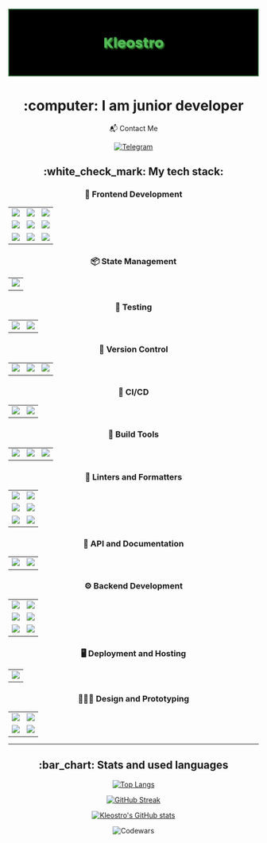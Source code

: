 [![MasterHead](banner_new.png)](https://github.com/Kleostro)

 <h1 align="center">:computer: I am junior developer</h1>
 
 <div align="center">
  📬 Contact Me
   
   [![Telegram](https://img.shields.io/badge/Maks_berve-000000?style=for-the-badge&logo=telegram&logoColor=blue)](https://t.me/maksberve)
 </div>

<h2 align="center">:white_check_mark: My tech stack:</h2>

<div align="center">
 <div align="center">
  <h3 align="center">🎨 Frontend Development</h3>
  <table>
    <tr>
      <td align="center" valign="middle"><img src="https://img.shields.io/badge/HTML 5-000000?style=for-the-badge&logo=html5&logoColor=#E34F25"/></td>
      <td align="center" valign="middle"><img src="https://img.shields.io/badge/CSS 3-000000?style=for-the-badge&logo=css3&logoColor=#1572B6"/></td>
      <td align="center" valign="middle"><img src="https://img.shields.io/badge/SCSS-000000?style=for-the-badge&logo=sass&logoColor=#F7DF1E"/></td>
    </tr>
    <tr>
      <td align="center" valign="middle"><img src="https://img.shields.io/badge/JS-000000?style=for-the-badge&logo=javascript&logoColor=#F7DF1E"/></td>
      <td align="center" valign="middle"><img src="https://img.shields.io/badge/TS-000000?style=for-the-badge&logo=typescript&logoColor=#F7DF1E"/></td>
      <td align="center" valign="middle"><img src="https://img.shields.io/badge/Angular-000000?style=for-the-badge&logo=angular&logoColor=#F7DF1E"/></td>
    </tr>
    <tr>
      <td align="center" valign="middle"><img src="https://img.shields.io/badge/RxJS-000000?style=for-the-badge&logo=reactiveX&logoColor=#F7DF1E"/></td>
      <td align="center" valign="middle"><img src="https://img.shields.io/badge/MaterialUI-000000?style=for-the-badge&logo=angular&logoColor=#F7AF1E"/></td>
      <td align="center" valign="middle"><img src="https://img.shields.io/badge/PrimeNG-000000?style=for-the-badge&logo=primeNG&logoColor=#F7DF1E"/></td>
    </tr>
  </table>
 </div>

 <div align="center">
  <h3 align="center">📦 State Management</h3>
  <table>
    <tr>
      <td align="center" valign="middle"><img src="https://img.shields.io/badge/Ngrx-000000?style=for-the-badge&logo=ngrx&logoColor=#F7DF1E"/></td>
    </tr>
  </table>
 </div>

 <div align="center">
  <h3 align="center">🧪 Testing</h3>
  <table>
    <tr>
      <td align="center" valign="middle"><img src="https://img.shields.io/badge/Vitest-000000?style=for-the-badge&logo=vitest&logoColor=#F7DF1E"/></td>
      <td align="center" valign="middle"><img src="https://img.shields.io/badge/Jest-000000?style=for-the-badge&logo=jest&logoColor=#F7DF1E"/></td>
    </tr>
  </table>
 </div>

 <div align="center">
   <h3 align="center">🔀 Version Control</h3>
   <table>
     <tr>
       <td align="center" valign="middle"><img src="https://img.shields.io/badge/Git-000000?style=for-the-badge&logo=git&logoColor=#F7DF1E"/></td>
       <td align="center" valign="middle"><img src="https://img.shields.io/badge/GitHub-000000?style=for-the-badge&logo=github&logoColor=#F7DF1E"/></td>
       <td align="center" valign="middle"><img src="https://img.shields.io/badge/GitLab-000000?style=for-the-badge&logo=gitlab&logoColor=#F7DF1E"/></td>
     </tr>
   </table>
 </div>

  <div align="center">
   <h3 align="center">🔄 CI/CD</h3>
   <table>
     <tr>
       <td align="center" valign="middle"><img src="https://img.shields.io/badge/GitHub_Actions-000000?style=for-the-badge&logo=github-actions&logoColor=#F7AF1E"/></td>
       <td align="center" valign="middle"><img src="https://img.shields.io/badge/Docker-000000?style=for-the-badge&logo=docker&logoColor=#F7AF1E"/></td>
     </tr>
   </table>
 </div>

 <div align="center">
   <h3 align="center">🔨 Build Tools</h3>
   <table>
     <tr>
       <td align="center" valign="middle"><img src="https://img.shields.io/badge/Vite-000000?style=for-the-badge&logo=vite&logoColor=#F7DF1E"/></td>
       <td align="center" valign="middle"><img src="https://img.shields.io/badge/Webpack-000000?style=for-the-badge&logo=webpack&logoColor=#F7DF1E"/></td>
       <td align="center" valign="middle"><img src="https://img.shields.io/badge/Gulp-000000?style=for-the-badge&logo=gulp&logoColor=#F7DF1E"/></td>
     </tr>
   </table>
 </div>

 <div align="center">
   <h3 align="center">🔰 Linters and Formatters</h3>
   <table>
     <tr>
       <td align="center" valign="middle"><img src="https://img.shields.io/badge/eslint-000000?style=for-the-badge&logo=eslint&logoColor=#F7DF1E"/></td>
       <td align="center" valign="middle"><img src="https://img.shields.io/badge/stylelint-000000?style=for-the-badge&logo=stylelint&logoColor=#F7DF1E"/></td>
     </tr>
     <tr>
       <td align="center" valign="middle"><img src="https://img.shields.io/badge/prettier-000000?style=for-the-badge&logo=prettier&logoColor=#F7DF1E"/></td>
       <td align="center" valign="middle"><img src="https://img.shields.io/badge/airbnb-000000?style=for-the-badge&logo=airBNB&logoColor=#F7DF1E"/></td>
     </tr>
      <tr>
       <td align="center" valign="middle"><img src="https://img.shields.io/badge/sonarlint-000000?style=for-the-badge&logo=sonarlint&logoColor=#F7DF1E"/></td>
       <td align="center" valign="middle"><img src="https://img.shields.io/badge/husky-000000?style=for-the-badge&logo=furrynetwork&logoColor=#F7DF1E"/></td>
     </tr>
   </table>
 </div>

 <div align="center">
   <h3 align="center">🚀 API and Documentation</h3>
   <table>
     <tr>
       <td align="center" valign="middle"><img src="https://img.shields.io/badge/Postman-000000?style=for-the-badge&logo=postman&logoColor=#F7DF1E"/></td>
       <td align="center" valign="middle"><img src="https://img.shields.io/badge/swagger-000000?style=for-the-badge&logo=swagger&logoColor=#F7AF1E"/></td>
     </tr>
   </table>
 </div>

 <div align="center">
   <h3 align="center">⚙️ Backend Development</h3>
   <table>
     <tr>
       <td align="center" valign="middle"><img src="https://img.shields.io/badge/NodeJs-000000?style=for-the-badge&logo=node.js&logoColor=#F7DF1E"/></td>
       <td align="center" valign="middle"><img src="https://img.shields.io/badge/NestJs-000000?style=for-the-badge&logo=nestjs&logoColor=#F7DF1E"/></td>
     </tr>
     <tr>
       <td align="center" valign="middle"><img src="https://img.shields.io/badge/postgresql-000000?style=for-the-badge&logo=postgresql&logoColor=#F7AF1E"/></td>
       <td align="center" valign="middle"><img src="https://img.shields.io/badge/mongodb-000000?style=for-the-badge&logo=mongodb&logoColor=#F7AF1E"/></td>
     </tr>
     <tr>
       <td align="center" valign="middle"><img src="https://img.shields.io/badge/prisma-000000?style=for-the-badge&logo=prisma&logoColor=#F7AF1E"/></td>
       <td align="center" valign="middle"><img src="https://img.shields.io/badge/graphql-000000?style=for-the-badge&logo=graphql&logoColor=#F7AF1E"/></td>
     </tr>
   </table>
 </div>

 <div align="center">
   <h3 align="center">🖥️ Deployment and Hosting</h3>
   <table>
     <tr>
       <td align="center" valign="middle"><img src="https://img.shields.io/badge/Netlify-000000?style=for-the-badge&logo=netlify&logoColor=#F7AF1E"/></td>
     </tr>
   </table>
 </div>

 <div align="center">
   <h3 align="center">🧑🏼‍🎨 Design and Prototyping</h3>
   <table>
     <tr>
       <td align="center" valign="middle"><img src="https://img.shields.io/badge/figma-000000?style=for-the-badge&logo=figma&logoColor=#F7AF1E"/></td>
       <td align="center" valign="middle"><img src="https://img.shields.io/badge/trello-000000?style=for-the-badge&logo=trello&logoColor=#F7AF1E"/></td>
     </tr>
     <tr>
       <td align="center" valign="middle"><img src="https://img.shields.io/badge/UML-000000?style=for-the-badge&logo=uml&logoColor=#F7DF1E"/></td>
       <td align="center" valign="middle"><img src="https://img.shields.io/badge/miro-000000?style=for-the-badge&logo=miro&logoColor=#F7AF1E"/></td>
     </tr>
   </table>
 </div>
</div>

---

<h2 align="center">:bar_chart: Stats and used languages</h2>

 <div align="center">
  
  [![Top Langs](https://github-readme-stats.vercel.app/api/top-langs/?username=Kleostro&layout=compact&theme=vision-friendly-dark)](https://github.com/anuraghazra/github-readme-stats)
  
  [![GitHub Streak](https://streak-stats.demolab.com?user=Kleostro&theme=dark&hide_border=true&date_format=M%20j%5B%2C%20Y%5D)](https://git.io/streak-stats)
  
  [![Kleostro's GitHub stats](https://github-readme-stats.vercel.app/api?username=kleostro&show_icons=true&theme=dark)](https://github.com/anuraghazra/github-readme-stats)

  ![Codewars](https://github.r2v.ch/codewars?user=Kleostro&theme=gradient)
 
 </div>
